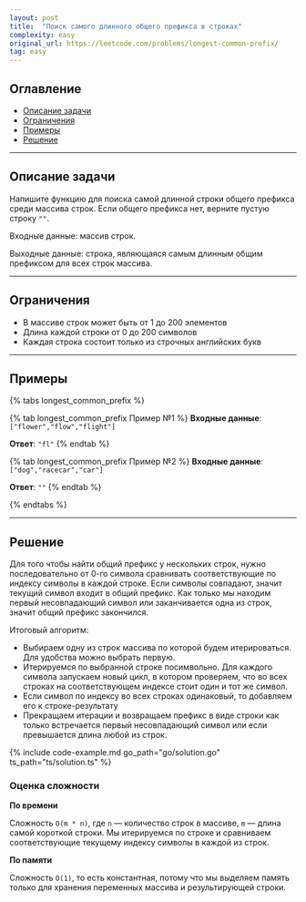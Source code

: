 ```yaml
---
layout: post
title:  "Поиск самого длинного общего префикса в строках"
complexity: easy
original_url: https://leetcode.com/problems/longest-common-prefix/
tag: easy
---
```


## Оглавление

- [Описание задачи](#описание-задачи)
- [Ограничения](#ограничения)
- [Примеры](#примеры)
- [Решение](#решение)

---

## Описание задачи

Напишите функцию для поиска самой длинной строки общего префикса среди массива строк.
Если общего префикса нет, верните пустую строку `""`.

Входные данные: массив строк.

Выходные данные: строка, являющаяся самым длинным общим префиксом для всех строк массива.

---

## Ограничения

- В массиве строк может быть от 1 до 200 элементов
- Длина каждой строки от 0 до 200 символов
- Каждая строка состоит только из строчных английских букв

---

## Примеры

{% tabs longest_common_prefix %}

{% tab longest_common_prefix Пример №1 %}
**Входные данные**: `["flower","flow","flight"]`

**Ответ**: `"fl"`
{% endtab %}

{% tab longest_common_prefix Пример №2 %}
**Входные данные**: `["dog","racecar","car"]`

**Ответ**: `""`
{% endtab %}

{% endtabs %}

---

## Решение

Для того чтобы найти общий префикс у нескольких строк, нужно последовательно от 0-го символа
сравнивать соответствующие по индексу символы в каждой строке.
Если символы совпадают, значит текущий символ входит в общий префикс.
Как только мы находим первый несовпадающий символ или заканчивается одна из строк, значит общий префикс закончился.

Итоговый алгоритм:

- Выбираем одну из строк массива по которой будем итерироваться. Для удобства можно выбрать первую.
- Итерируемся по выбранной строке посимвольно. Для каждого символа запускаем новый цикл, в котором проверяем,
  что во всех строках на соответствующем индексе стоит один и тот же символ.
- Если символ по индексу во всех строках одинаковый, то добавляем его к строке-результату
- Прекращаем итерации и возвращаем префикс в виде строки как только встречается первый несовпадающий символ или если превышается длина любой из строк.

{% include code-example.md go_path="go/solution.go" ts_path="ts/solution.ts" %}

### Оценка сложности

**По времени**

Сложность `O(m * n)`, где `n` — количество строк в массиве, `m` — длина самой короткой строки.
Мы итерируемся по строке и сравниваем соответствующие текущему индексу символы в каждой из строк.

**По памяти**

Сложность `O(1)`, то есть константная, потому что мы выделяем память только для хранения переменных массива и результирующей строки.
